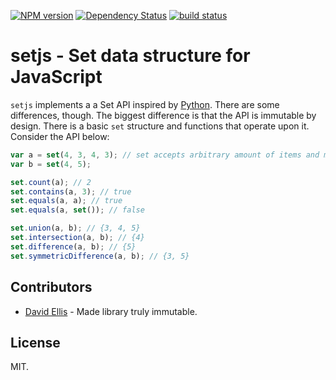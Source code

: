  [![NPM version](https://badge.fury.io/js/setjs.png)](http://badge.fury.io/js/setjs) [![Dependency Status](https://gemnasium.com/bebraw/setjs.png)](https://gemnasium.com/bebraw/setjs) [![build status](https://secure.travis-ci.org/bebraw/setjs.png)](http://travis-ci.org/bebraw/setjs)

# setjs - Set data structure for JavaScript

`setjs` implements a a Set API inspired by [Python](http://docs.python.org/2/library/stdtypes.html#set). There are some differences, though. The biggest difference is that the API is immutable by design. There is a basic `set` structure and functions that operate upon it. Consider the API below:

```js
var a = set(4, 3, 4, 3); // set accepts arbitrary amount of items and may be empty
var b = set(4, 5);

set.count(a); // 2
set.contains(a, 3); // true
set.equals(a, a); // true
set.equals(a, set()); // false

set.union(a, b); // {3, 4, 5}
set.intersection(a, b); // {4}
set.difference(a, b); // {5}
set.symmetricDifference(a, b); // {3, 5}
```

## Contributors

* [David Ellis](https://github.com/dfellis) - Made library truly immutable.

## License

MIT.
